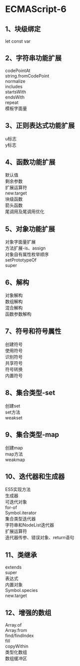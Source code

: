 # ECMAScript-6
## 1、块级绑定<br>
let const var<br>
## 2、字符串功能扩展<br>
codePointAt<br>
string.fromCodePoint<br>
normalize<br>
includes<br>
startsWith<br>
endsWith<br>
repeat<br>
模板字面量<br>
## 3、正则表达式功能扩展<br>
u标志<br>
y标志<br>
## 4、函数功能扩展<br>
默认值<br>
剩余参数<br>
扩展运算符<br>
new.target<br>
块级函数<br>
箭头函数<br>
尾调用及尾调用优化<br>
## 5、对象功能扩展<br>
对象字面量扩展<br>
方法扩展-is、assign<br>
对象自有属性枚举顺序<br>
setPrototypeOf<br>
super<br>
## 6、解构<br>
对象解构<br>
数组解构<br>
混合解构<br>
函数参数解构<br>
## 7、符号和符号属性<br>
创建符号<br>
使用符号<br>
识别符号<br>
共享符号<br>
符号转换<br>
内置符号<br>
## 8、集合类型-set<br>
创建set<br>
set方法<br>
weakset<br>
## 9、集合类型-map<br>
创建map<br>
map方法<br>
weakmap<br>
## 10、迭代器和生成器<br>
ES5实现方法<br>
生成器<br>
可迭代对象<br>
for-of<br>
Symbol.iterator<br>
集合类型迭代器<br>
字符串和NodeList迭代器<br>
扩展运算符<br>
迭代器传参、错误对象、return语句<br>
## 11、类继承<br>
extends<br>
super<br>
表达式<br>
内置对象<br>
Symbol.species<br>
new.target<br>
## 12、增强的数组<br>
Array.of<br>
Array.from<br>
find/findIndex<br>
fill<br>
copyWithin<br>
类型化数组<br>
数组缓冲区<br>